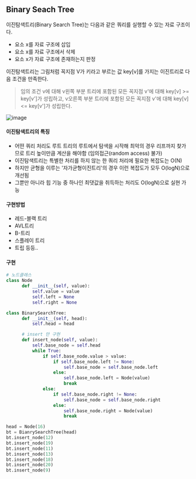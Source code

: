 ## Binary Seach Tree

이진탐색트리(Binary Search Tree)는 다음과 같은 쿼리를 실행할 수 있는 자료 구조이다.

- 요소 x를 자료 구조에 삽입
- 요소 x를 자료 구조에서 삭제
- 요소 x가 자료 구조에 존재하는지 판정

이진탐색트리는 그림처럼 꼭지점 V가 키라고 부르는 값 key[v]를 가지는 이진트리로 다음 조건을 만족한다.

> 임의 조건 v에 대해 v왼쪽 부분 트리에 포함된 모든 꼭지점 v'에 대해 key[v] >= key[v']가 성립하고,
> v오른쪽 부분 트리에 포함된 모든 꼭지점 v'에 대해 key[v] <= key[v']가 성립한다.

![image](https://user-images.githubusercontent.com/48708746/199109584-9629c69f-a201-4a78-b08c-0569ba8c1e8c.png)

#### 이진탐색트리의 특징

- 어떤 쿼리 처리도 루트 트리의 루트에서 탐색을 시작해 최악의 경우 리프까지 찾가므로 트리 높이만큼 계산을 해야함 (임의접근(random access) 불가)
- 이진탐색트리는 특별한 처리를 하지 않는 한 쿼리 처리에 필요한 복잡도는 O(N)
- 하지만 균형을 이루는 '자가균형이진트리'의 경우 이런 복잡도가 모두 O(logN)으로 개선됨
- 그뿐만 아니라 힙 기능 중 하나인 최댓값을 취득하는 처리도 O(logN)으로 실현 가능

#### 구현방법

- 레드-블랙 트리
- AVL트리
- B-트리
- 스플레이 트리
- 트립 등등..

#### 구현

```python
# 노드클래스
class Node
      def __init__(self, value):
          self.value = value
          self.left = None
          self.right = None

class BinarySearchTree:
      def __init__(self, head):
          self.head = head

      # insert 만 구현
      def insert_node(self, value):
          self.base_node = self.head
          while True:
              if self.base_node.value > value:
                  if self.base_node.left != None:
                      self.base_node = self.base_node.left
                  else:
                      self.base_node.left = Node(value)
                      break
              else:
                  if self.base_node.right != None:
                      self.base_node = self.base_node.right
                  else:
                      self.base_node.right = Node(value)
                      break

head = Node(16)
bt = BianrySearchTree(head)
bt.insert_node(12)
bt.insert_node(19)
bt.insert_node(11)
bt.insert_node(13)
bt.insert_node(18)
bt.insert_node(20)
bt.insert_node(9)



```
